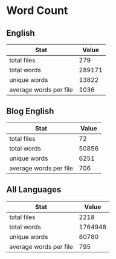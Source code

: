 # Word Count

## English

Stat | Value
---- | -----
total files | 279
total words | 289171
unique words | 13822
average words per file | 1036

## Blog English

Stat | Value
---- | -----
total files | 72
total words | 50856
unique words | 6251
average words per file | 706

## All Languages

Stat | Value
---- | -----
total files | 2218
total words | 1764948
unique words | 80780
average words per file | 795

